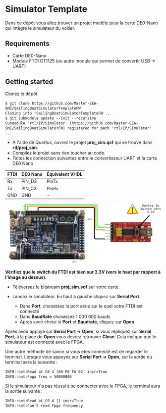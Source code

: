 # Simulator Template
Dans ce dépôt vous allez trouver un projet modèle pour la carte DE0-Nano qui intègre le simulateur du voilier.
## Requirements
- Carte DE0-Nano
- Module FTDI GT1125 (ou autre module qui permet de convertir USB &rarr; UART)
## Getting started
Clonez le dépôt.
```
$ git clone https://github.com/Master-EEA-SME/SailingBoatSimulatorTemplateFW
Cloning into 'SailingBoatSimulatorTemplateFW'...
$ git submodule update --init --recursive
Submodule 'rtl/IP/Simulator' (https://github.com/Master-EEA-SME/SailingBoatSimulatorFW) registered for path 'rtl/IP/Simulator'
...
```
- A l'aide de Quartus, ouvrez le projet **proj_sim.qsf** qui se trouve dans **rtl/proj_sim**. 
- Compilez le projet sans rien toucher au code.
- Faites les connection suivantes entre le convertisseur UART et la carte DE0 Nano

| FTDI | DE0 Nano | Équivalent VHDL | 
|------|----------|-----------------|
|Rx    |PIN_D3    |PinTx            |
|Tx    |PIN_C3    |PinRx            |
|GND   |GND       |-                |

![](img/ConnectionFTDI_DE0Nano.png)

**Vérifiez que le switch du FTDI est bien sur 3.3V (vers le haut par rapport à l'image au dessus).** 

- Téléversez le bitstream **proj_sim.sof** sur votre carte.

- Lancez le simulateur. En haut à gauche cliquez sur **Serial Port**.
    - Dans **Port**, choisissez le port série sur le quel votre FTDI est connecté
    - Dans **BaudRate** choisissez 1 000 000 bauds
    - Après avoir choisi le **Port** et **Baudrate**, cliquez sur **Open**

Après avoir appuyé sur **Serial Port &rarr; Open**, si vous répliquez sur **Serial Port**, à la place de **Open** vous devrez retrouver **Close**. Cela indique que le simulateur est connecté avec le FPGA.

Une autre méthode de savoir si vous etes connecté est de regarder le terminal. Lorsque vous appuyez sur **Serial Port &rarr; Open**, sur la sortie du terminal sera la suivante : 
```
INFO:root:Read at C0 4 [80 F0 FA 02] incr=True
INFO:root:Fpga freq = 50000000
```
Si le simulateur n'a pas réussi à se connecter avec le FPGA, le terminal aura la sortie suivante :
```
INFO:root:Read at C0 4 [] incr=True
INFO:root:Can't read Fpga frequency
```